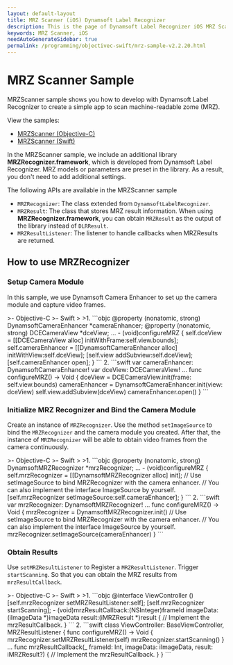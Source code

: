 ```yaml
---
layout: default-layout
title: MRZ Scanner (iOS) Dynamsoft Label Recognizer
description: This is the page of Dynamsoft Label Recognizer iOS MRZ Scanner sample.
keywords: MRZ Scanner, iOS
needAutoGenerateSidebar: true
permalink: /programming/objectivec-swift/mrz-sample-v2.2.20.html
---
```


# MRZ Scanner Sample

MRZScanner sample shows you how to develop with Dynamsoft Label Recognizer to create a simple app to scan machine-readable zome (MRZ).

View the samples:

- <a href="https://github.com/Dynamsoft/label-recognizer-mobile-samples/tree/v2.2.20/ios/Objective-C/MRZScannerObjC" target="_blank">MRZScanner (Objective-C)</a>
- <a href="https://github.com/Dynamsoft/label-recognizer-mobile-samples/tree/v2.2.20/ios/Swift/MRZScannerSwift" target="_blank">MRZScanner (Swift)</a>

In the MRZScanner sample, we include an additional library **MRZRecognizer.framework**, which is developed from Dynamsoft Label Recognizer. MRZ models or parameters are preset in the library. As a result, you don't need to add additional settings.

The following APIs are available in the MRZScanner sample

- `MRZRecognizer`: The class extended from `DynamsoftLabelRecognizer`.
- `MRZResult`: The class that stores MRZ result information. When using **MRZRecognizer.framework**, you can obtain `MRZResult` as the output of the library instead of `DLRResult`.
- `MRZResultListener`: The listener to handle callbacks when MRZResults are returned.

## How to use MRZRecognizer

### Setup Camera Module

In this sample, we use Dynamsoft Camera Enhancer to set up the camera module and capture video frames.

<div class="sample-code-prefix"></div>
>- Objective-C
>- Swift
>
>1. 
```objc
@property (nonatomic, strong) DynamsoftCameraEnhancer *cameraEnhancer;
@property (nonatomic, strong) DCECameraView *dceView;
...
- (void)configureMRZ {
   self.dceView = [[DCECameraView alloc] initWithFrame:self.view.bounds];
   self.cameraEnhancer = [[DynamsoftCameraEnhancer alloc] initWithView:self.dceView];
   [self.view addSubview:self.dceView];
   [self.cameraEnhancer open];
}
```
2. 
```swift
var cameraEnhancer: DynamsoftCameraEnhancer!
var dceView: DCECameraView!
...
func configureMRZ() -> Void {
   dceView = DCECameraView.init(frame: self.view.bounds)
   cameraEnhancer = DynamsoftCameraEnhancer.init(view: dceView)
   self.view.addSubview(dceView)
   cameraEnhancer.open()
}
```

### Initialize MRZ Recognizer and Bind the Camera Module

Create an instance of `MRZRecognizer`. Use the method `setImageSource` to bind the `MRZRecognizer` and the camera module you created. After that, the instance of `MRZRecognizer` will be able to obtain video frames from the camera continuously.

<div class="sample-code-prefix"></div>
>- Objective-C
>- Swift
>
>1. 
```objc
@property (nonatomic, strong) DynamsoftMRZRecognizer *mrzRecognizer;
...
- (void)configureMRZ {
   self.mrzRecognizer = [[DynamsoftMRZRecognizer alloc] init];
   // Use setImageSource to bind MRZRecognizer with the camera enhancer.
   // You can also implement the interface ImageSource by yourself.
   [self.mrzRecognizer setImageSource:self.cameraEnhancer];
}
```
2. 
```swift
var mrzRecognizer: DynamsoftMRZRecognizer!
...
func configureMRZ() -> Void {
   mrzRecognizer = DynamsoftMRZRecognizer.init()
   // Use setImageSource to bind MRZRecognizer with the camera enhancer.
   // You can also implement the interface ImageSource by yourself.
   mrzRecognizer.setImageSource(cameraEnhancer)
}
```

### Obtain Results

Use `setMRZResultListener` to Register a `MRZResultListener`. Trigger `startScanning`. So that you can obtain the MRZ results from `mrzResultCallback`.

<div class="sample-code-prefix"></div>
>- Objective-C
>- Swift
>
>1. 
```objc
@interface ViewController ()<MRZResultListener>
[self.mrzRecognizer setMRZResultListener:self];
[self.mrzRecognizer startScanning];
- (void)mrzResultCallback:(NSInteger)frameId imageData:(iImageData *)imageData result:(iMRZResult *)result {
   // Implement the mrzResultCallback.
}
```
2. 
```swift
class ViewController: BaseViewController, MRZResultListener {
   func configureMRZ() -> Void {
          mrzRecognizer.setMRZResultListener(self)
          mrzRecognizer.startScanning()
   }
   ...
   func mrzResultCallback(_ frameId: Int, imageData: iImageData, result: iMRZResult?) {
          // Implement the mrzResultCallback.
   }
}
```
